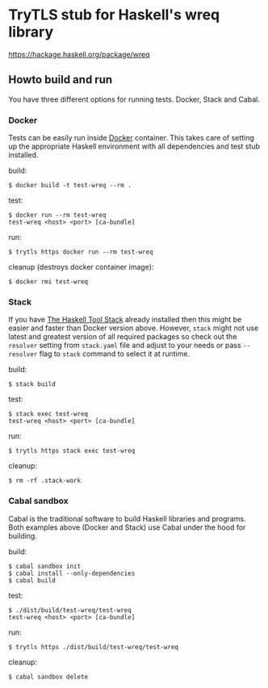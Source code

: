 
# TryTLS stub for Haskell's wreq library

https://hackage.haskell.org/package/wreq

## Howto build and run

You have three different options for running tests. Docker, Stack and
Cabal.

### Docker

Tests can be easily run inside [Docker](https://www.docker.com/)
container. This takes care of setting up the appropriate Haskell
environment with all dependencies and test stub installed.

build:

```console
$ docker build -t test-wreq --rm .
```

test:

```console
$ docker run --rm test-wreq
test-wreq <host> <port> [ca-bundle]
```

run:

```console
$ trytls https docker run --rm test-wreq
```

cleanup (destroys docker container image):

```console
$ docker rmi test-wreq
```

### Stack

If you have [The Haskell Tool Stack](http://www.haskellstack.org/)
already installed then this might be easier and faster than Docker
version above. However, `stack` might not use latest and greatest
version of all required packages so check out the `resolver` setting
from `stack.yaml` file and adjust to your needs or pass `--resolver`
flag to `stack` command to select it at runtime.

build:

```console
$ stack build
```

test:

```console
$ stack exec test-wreq
test-wreq <host> <port> [ca-bundle]
```

run:

```console
$ trytls https stack exec test-wreq
```

cleanup:

```console
$ rm -rf .stack-work
```

### Cabal sandbox

Cabal is the traditional software to build Haskell libraries and
programs. Both examples above (Docker and Stack) use Cabal under the
hood for building.

build:

```console
$ cabal sandbox init
$ cabal install --only-dependencies
$ cabal build
```

test:

```console
$ ./dist/build/test-wreq/test-wreq
test-wreq <host> <port> [ca-bundle]
```

run:

```
$ trytls https ./dist/build/test-wreq/test-wreq
```

cleanup:

```console
$ cabal sandbox delete
```
